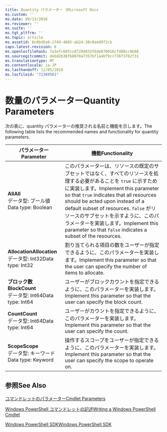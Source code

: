 ```yaml
---
title: Quantity パラメーター |Microsoft Docs
ms.custom: ''
ms.date: 09/13/2016
ms.reviewer: ''
ms.suite: ''
ms.tgt_pltfrm: ''
ms.topic: article
ms.assetid: 8c0bd8a9-1749-4885-ab24-38c0a4d9f2cb
caps.latest.revision: 6
ms.openlocfilehash: 7a3efc60fcc8729d833f6de070016cfd08cc9b88
ms.sourcegitcommit: debd2b38fb8070a7357bf1a4bf9cc736f3702f31
ms.translationtype: MT
ms.contentlocale: ja-JP
ms.lasthandoff: 12/05/2019
ms.locfileid: "72369561"
---
```

# <a name="quantity-parameters"></a><span data-ttu-id="92dce-102">数量のパラメーター</span><span class="sxs-lookup"><span data-stu-id="92dce-102">Quantity Parameters</span></span>

<span data-ttu-id="92dce-103">次の表に、quantity パラメーターの推奨される名前と機能を示します。</span><span class="sxs-lookup"><span data-stu-id="92dce-103">The following table lists the recommended names and functionality for quantity parameters.</span></span>

|<span data-ttu-id="92dce-104">パラメーター</span><span class="sxs-lookup"><span data-stu-id="92dce-104">Parameter</span></span>|<span data-ttu-id="92dce-105">機能</span><span class="sxs-lookup"><span data-stu-id="92dce-105">Functionality</span></span>|
|---|---|
|<span data-ttu-id="92dce-106">**All**</span><span class="sxs-lookup"><span data-stu-id="92dce-106">**All**</span></span><br><span data-ttu-id="92dce-107">データ型: ブール値</span><span class="sxs-lookup"><span data-stu-id="92dce-107">Data type: Boolean</span></span>|<span data-ttu-id="92dce-108">このパラメーターは、リソースの既定のサブセットではなく、すべてのリソースを処理する必要があることを `true` に示すために実装します。</span><span class="sxs-lookup"><span data-stu-id="92dce-108">Implement this parameter so that `true` indicates that all resources should be acted upon instead of a default subset of resources.</span></span> <span data-ttu-id="92dce-109">`false` がリソースのサブセットを示すように、このパラメーターを実装します。</span><span class="sxs-lookup"><span data-stu-id="92dce-109">Implement this parameter so that `false` indicates a subset of the resources.</span></span>|
|<span data-ttu-id="92dce-110">**Allocation**</span><span class="sxs-lookup"><span data-stu-id="92dce-110">**Allocation**</span></span><br><span data-ttu-id="92dce-111">データ型: Int32</span><span class="sxs-lookup"><span data-stu-id="92dce-111">Data type: Int32</span></span>|<span data-ttu-id="92dce-112">割り当てられる項目の数をユーザーが指定できるように、このパラメーターを実装します。</span><span class="sxs-lookup"><span data-stu-id="92dce-112">Implement this parameter so that the user can specify the number of items to allocate.</span></span>|
|<span data-ttu-id="92dce-113">**ブロック数**</span><span class="sxs-lookup"><span data-stu-id="92dce-113">**BlockCount**</span></span><br><span data-ttu-id="92dce-114">データ型: Int64</span><span class="sxs-lookup"><span data-stu-id="92dce-114">Data type: Int64</span></span>|<span data-ttu-id="92dce-115">ユーザーがブロックカウントを指定できるように、このパラメーターを実装します。</span><span class="sxs-lookup"><span data-stu-id="92dce-115">Implement this parameter so that the user can specify the block count.</span></span>|
|<span data-ttu-id="92dce-116">**Count**</span><span class="sxs-lookup"><span data-stu-id="92dce-116">**Count**</span></span><br><span data-ttu-id="92dce-117">データ型: Int64</span><span class="sxs-lookup"><span data-stu-id="92dce-117">Data type: Int64</span></span>|<span data-ttu-id="92dce-118">ユーザーがカウントを指定できるように、このパラメーターを実装します。</span><span class="sxs-lookup"><span data-stu-id="92dce-118">Implement this parameter so that the user can specify the count.</span></span>|
|<span data-ttu-id="92dce-119">**Scope**</span><span class="sxs-lookup"><span data-stu-id="92dce-119">**Scope**</span></span><br><span data-ttu-id="92dce-120">データ型: キーワード</span><span class="sxs-lookup"><span data-stu-id="92dce-120">Data type: Keyword</span></span>|<span data-ttu-id="92dce-121">操作するスコープをユーザーが指定できるように、このパラメーターを実装します。</span><span class="sxs-lookup"><span data-stu-id="92dce-121">Implement this parameter so that the user can specify the scope to operate on.</span></span>|

## <a name="see-also"></a><span data-ttu-id="92dce-122">参照</span><span class="sxs-lookup"><span data-stu-id="92dce-122">See Also</span></span>

[<span data-ttu-id="92dce-123">コマンドレットのパラメーター</span><span class="sxs-lookup"><span data-stu-id="92dce-123">Cmdlet Parameters</span></span>](./cmdlet-parameters.md)

[<span data-ttu-id="92dce-124">Windows PowerShell コマンドレットの記述</span><span class="sxs-lookup"><span data-stu-id="92dce-124">Writing a Windows PowerShell Cmdlet</span></span>](./writing-a-windows-powershell-cmdlet.md)

[<span data-ttu-id="92dce-125">Windows PowerShell SDK</span><span class="sxs-lookup"><span data-stu-id="92dce-125">Windows PowerShell SDK</span></span>](../windows-powershell-reference.md)
